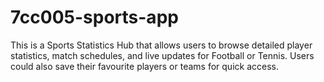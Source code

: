 # 7cc005-sports-app
This is a Sports Statistics Hub that allows users to browse detailed player statistics,  match schedules, and live updates for Football or Tennis.  Users could also save their favourite players or teams for quick access.
